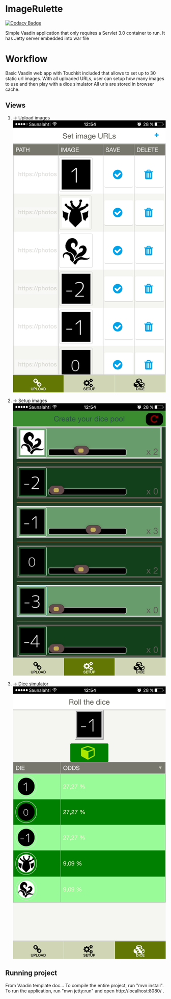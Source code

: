 ImageRulette
==============

[![Codacy Badge](https://api.codacy.com/project/badge/Grade/c5bdf00d73754cba8c5b071621bce964)](https://www.codacy.com/app/nineunderground/imagerulette?utm_source=github.com&utm_medium=referral&utm_content=nineunderground/imagerulette&utm_campaign=badger)

Simple Vaadin application that only requires a Servlet 3.0 container to run. It has Jetty server embedded into war file

Workflow
========

Basic Vaadin web app with Touchkit included that allows to set up to 30 static url images.
With all uploaded URLs, user can setup how many images to use and then play with a dice simulator
All urls are stored in browser cache.

Views
-------------------------

1. -> Upload images
![Upload logo](docs/screenshots/uploadImages.png "Upload")

2. -> Setup images
![Setup logo](docs/screenshots/setupImages.png "Setup")

3. -> Dice simulator
![Simulator logo](docs/screenshots/diceSimulator.png "Simulator")


Running project
-------------------------

From Vaadin template doc...
To compile the entire project, run "mvn install".
To run the application, run "mvn jetty:run" and open http://localhost:8080/ .
